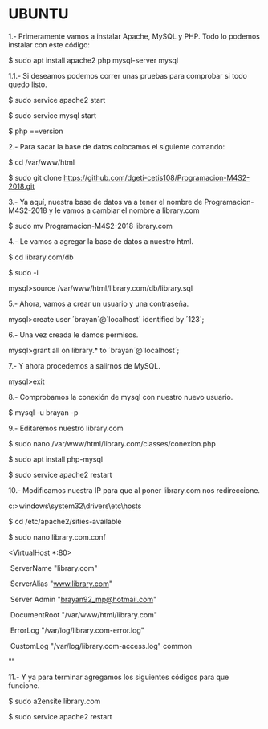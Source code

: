 # UBUNTU

1.- Primeramente vamos a instalar Apache, MySQL y PHP. Todo lo podemos instalar con este código:

$ sudo apt install apache2 php mysql-server mysql

1.1.- Si deseamos podemos correr unas pruebas para comprobar si todo quedo listo.

$ sudo service apache2 start

$ sudo service mysql start 

$ php ==version

2.- Para sacar la base de datos colocamos el siguiente comando:

$ cd /var/www/html

$ sudo git clone https://github.com/dgeti-cetis108/Programacion-M4S2-2018.git

3.- Ya aquí, nuestra base de datos va a tener el nombre de Programacion-M4S2-2018 y le vamos a cambiar el nombre a library.com

$ sudo mv Programacion-M4S2-2018 library.com

4.- Le vamos a agregar la base de datos a nuestro html.

$ cd library.com/db

$ sudo -i

mysql>source  /var/www/html/library.com/db/library.sql

5.- Ahora, vamos a crear un usuario y una contraseña.

mysql>create user ´brayan´@´localhost´ identified by ´123´;

6.- Una vez creada le damos permisos.

mysql>grant all on library.* to ´brayan´@´localhost´;

7.- Y ahora procedemos a salirnos de MySQL.

mysql>exit

8.- Comprobamos la conexión de mysql con nuestro nuevo usuario.

$ mysql -u brayan -p

9.- Editaremos nuestro library.com

$ sudo nano /var/www/html/library.com/classes/conexion.php

$ sudo apt install php-mysql

$ sudo service apache2 restart

10.- Modificamos nuestra IP para que al poner library.com nos redireccione.

c:\>windows\system32\drivers\etc\hosts

$ cd /etc/apache2/sities-available

$ sudo nano library.com.conf

<VirtualHost *:80>

​	ServerName "library.com"

​	ServerAlias "www.library.com"

​	Server Admin "brayan92_mp@hotmail.com"

​	DocumentRoot "/var/www/html/library.com"

​	ErrorLog "/var/log/library.com-error.log"

​	CustomLog "/var/log/library.com-access.log" common

"</VirtualHost>"

11.- Y ya para terminar agregamos los siguientes códigos para que funcione.

$ sudo a2ensite library.com

$ sudo service apache2 restart





